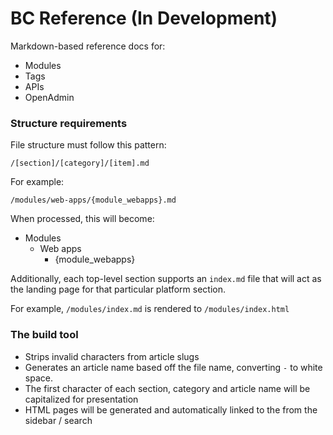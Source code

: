 BC Reference (In Development)
============

Markdown-based reference docs for:

* Modules
* Tags
* APIs
* OpenAdmin

### Structure requirements

File structure must follow this pattern:

`/[section]/[category]/[item].md`

For example: 

`/modules/web-apps/{module_webapps}.md`

When processed, this will become:

* Modules
  * Web apps
     * {module_webapps}

Additionally, each top-level section supports an `index.md` file that will act as the landing page for that particular platform section.

For example, `/modules/index.md` is rendered to `/modules/index.html` 

### The build tool

* Strips invalid characters from article slugs
* Generates an article name based off the file name, converting `-` to white space. 
* The first character of each section, category and article name will be capitalized for presentation
* HTML pages will be generated and automatically linked to the from the sidebar / search
